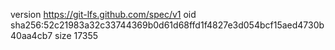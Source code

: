 version https://git-lfs.github.com/spec/v1
oid sha256:52c21983a32c33744369b0d61d68ffd1f4827e3d054bcf15aed4730b40aa4cb7
size 17355
